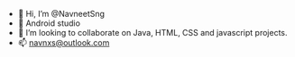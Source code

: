 - 👋 Hi, I’m @NavneetSng
- 🌱 Android studio
- 💞️ I’m looking to collaborate on Java, HTML, CSS and javascript projects.
- 📫 navnxs@outlook.com

<!---
NavneetSng/NavneetSng is a ✨ special ✨ repository because its `README.md` (this file) appears on your GitHub profile.
You can click the Preview link to take a look at your changes.
--->

